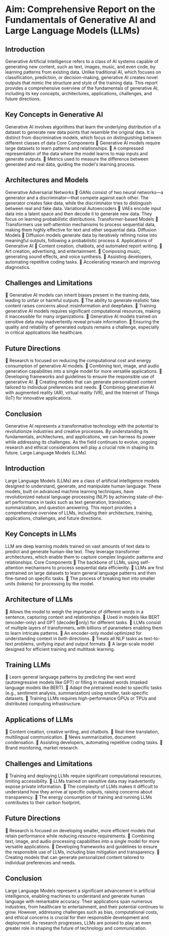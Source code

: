 # Aim:	Comprehensive Report on the Fundamentals of Generative AI and Large Language Models (LLMs)
##  Introduction
 Generative Artificial Intelligence refers to a class of AI systems 
capable of generating new content, such as text, images, music, and even code, by 
learning patterns from existing data. Unlike traditional AI, which focuses on 
classification, prediction, or decision-making, generative AI creates novel outputs 
that mimic the structure and style of the training data. This report provides a 
comprehensive overview of the fundamentals of generative AI, including its key 
concepts, architectures, applications, challenges, and future directions.
## Key Concepts in Generative AI
 Generative AI involves algorithms that learn the 
underlying distribution of a dataset to generate new data points that resemble the 
original data. It is distinct from discriminative models, which focus on 
distinguishing between different classes of data
 Core Components
 Generative AI models require large datasets to learn patterns and 
relationships.
 A compressed representation of the data where the model learns to 
map inputs and generate outputs.
 Metrics used to measure the difference between generated and real 
data, guiding the model's learning process.
##  Architectures and Models
 Generative Adversarial Networks 
 GANs consist of two neural networks—a generator and a 
discriminator—that compete against each other. The generator 
creates fake data, while the discriminator tries to distinguish 
between real and fake data.
 Variational Autoencoders 
 VAEs encode input data into a latent space and then decode it to 
generate new data. They focus on learning probabilistic 
distributions.
 Transformer-based Models
 Transformers use self-attention mechanisms to process sequential 
data, making them highly effective for text and other sequential 
data. 
 Diffusion Models
 Diffusion models generate data by iteratively refining noise into 
meaningful outputs, following a probabilistic process
 4. Applications of Generative AI
 Content creation, chatbots, and automated report writing.
 Art creation, advertising, and entertainment.
 Composing music, generating sound effects, and voice synthesis.
 Assisting developers, automating repetitive coding tasks.
 Accelerating research and improving diagnostics.
 ##  Challenges and Limitations
 Generative AI models can inherit biases present in the 
training data, leading to unfair or harmful outputs.
 The ability to generate realistic fake content raises concerns 
about misinformation and deepfakes.
 Training generative AI models requires significant 
computational resources, making it inaccessible for many 
organizations.
 Generative AI models trained on sensitive data may 
inadvertently reveal private information.
 Ensuring the quality and reliability of generated outputs remains 
a challenge, especially in critical applications like healthcare.
 
 ##  Future Directions
 Research is focused on reducing the computational cost and 
energy consumption of generative AI models.
 Combining text, image, and audio generation capabilities into a 
single model for more versatile applications.
 Developing frameworks and guidelines to ensure the responsible 
use of generative AI.
 Creating models that can generate personalized content tailored 
to individual preferences and needs.
 Combining generative AI with augmented reality (AR), virtual 
reality (VR), and the Internet of Things (IoT) for innovative 
applications.
## Conclusion
 Generative AI represents a transformative technology with the 
potential to revolutionize industries and creative processes. By understanding its 
fundamentals, architectures, and applications, we can harness its power while 
addressing its challenges. As the field continues to evolve, ongoing research and 
ethical considerations will play a crucial role in shaping its future.
 Large Language Models (LLMs)
## Introduction
 Large Language Models (LLMs) are a class of artificial intelligence 
models designed to understand, generate, and manipulate human language. These 
models, built on advanced machine learning techniques, have revolutionized 
natural language processing (NLP) by achieving state-of-the-art performance in 
tasks such as text generation, translation, summarization, and question answering. 
This report provides a comprehensive overview of LLMs, including their 
architecture, training, applications, challenges, and future directions.
##  Key Concepts in LLMs
 LLM are deep learning models trained on vast amounts of text data to 
predict and generate human-like text. They leverage transformer architectures, 
which enable them to capture complex linguistic patterns and relationships.
 Core Components
 The backbone of LLMs, using self-attention mechanisms to process 
sequential data efficiently.
 LLMs are first pretrained on large datasets to learn general 
language patterns and then fine-tuned on specific tasks.
 The process of breaking text into smaller units (tokens) for 
processing by the model.
##  Architecture of LLMs
 Allows the model to weigh the importance of different words in 
a sentence, capturing context and relationships.
 Used in models like BERT (encoder-only) and GPT (decoder￾only) for different tasks.
 LLMs consist of multiple layers of transformers, with billions of 
parameters enabling them to learn intricate patterns.
 An encoder-only model optimized for understanding context in 
both directions.
 Treats all NLP tasks as text-to-text problems, unifying input and 
output formats.
 A large-scale model designed for efficient training and multitask 
learning.
##  Training LLMs
 Learn general language patterns by predicting the next word 
(autoregressive models like GPT) or filling in masked words 
(masked language models like BERT).
 Adapt the pretrained model to specific tasks (e.g., sentiment 
analysis, summarization) using smaller, task-specific datasets.
 Training LLMs requires high-performance GPUs or TPUs and 
distributed computing infrastructure.
##  Applications of LLMs
 Content creation, creative writing, and chatbots.
 Real-time translation, multilingual communication.
 News summarization, document condensation.
 Assisting developers, automating repetitive coding tasks.
 Brand monitoring, market research.
## Challenges and Limitations
 Training and deploying LLMs require significant computational 
resources, limiting accessibility.
 LLMs trained on sensitive data may inadvertently expose private 
information.
 The complexity of LLMs makes it difficult to understand how they 
arrive at specific outputs, raising concerns about transparency.
 The energy consumption of training and running LLMs contributes 
to their carbon footprint.
## Future Directions
 Research is focused on developing smaller, more efficient models 
that retain performance while reducing resource requirements.
 Combining text, image, and audio processing capabilities into a 
single model for more versatile applications.
 Developing frameworks and guidelines to ensure the responsible 
use of LLMs, including bias mitigation and transparency.
 Creating models that can generate personalized content tailored to 
individual preferences and needs.
## Conclusion
 Large Language Models represent a significant advancement in artificial 
intelligence, enabling machines to understand and generate human language with 
remarkable accuracy. Their applications span numerous industries, from healthcare 
to entertainment, and their potential continues to grow. However, addressing 
challenges such as bias, computational costs, and ethical concerns is crucial for 
their responsible development and deployment. As research progresses, LLMs are 
poised to play an even greater role in shaping the future of technology and 
communication.




